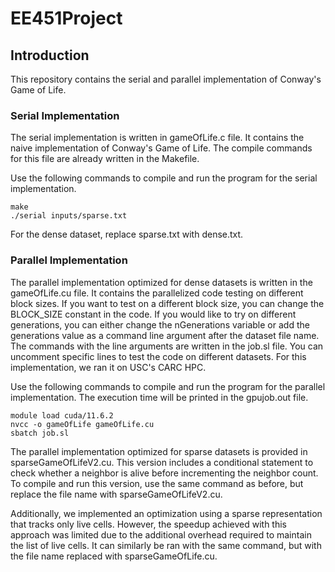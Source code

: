 # EE451Project

## Introduction

This repository contains the serial and parallel implementation of Conway's Game of Life.

### Serial Implementation

The serial implementation is written in gameOfLife.c file. It contains the naive implementation of Conway's Game of Life. The compile commands for this file are already written in the Makefile. 

Use the following commands to compile and run the program for the serial implementation.

```
make
./serial inputs/sparse.txt
```

For the dense dataset, replace sparse.txt with dense.txt.

### Parallel Implementation

The parallel implementation optimized for dense datasets is written in the gameOfLife.cu file. It contains the parallelized code testing on different block sizes. If you want to test on a different block size, you can change the BLOCK_SIZE constant in the code. If you would like to try on different generations, you can either change the nGenerations variable or add the generations value as a command line argument after the dataset file name. The commands with the line arguments are written in the job.sl file. You can uncomment specific lines to test the code on different datasets. For this implementation, we ran it on USC's CARC HPC.

Use the following commands to compile and run the program for the parallel implementation. The execution time will be printed in the gpujob.out file.

```
module load cuda/11.6.2
nvcc -o gameOfLife gameOfLife.cu
sbatch job.sl
```

The parallel implementation optimized for sparse datasets is provided in sparseGameOfLifeV2.cu. This version includes a conditional statement to check whether a neighbor is alive before incrementing the neighbor count. To compile and run this version, use the same command as before, but replace the file name with sparseGameOfLifeV2.cu.

Additionally, we implemented an optimization using a sparse representation that tracks only live cells. However, the speedup achieved with this approach was limited due to the additional overhead required to maintain the list of live cells. It can similarly be ran with the same command, but with the file name replaced with sparseGameOfLife.cu.

